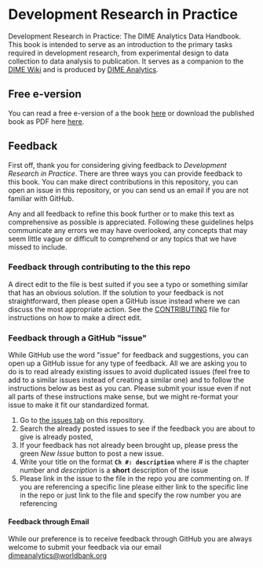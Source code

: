 # Development Research in Practice

Development Research in Practice: The DIME Analytics Data Handbook.
This book is intended to serve as an introduction to the primary tasks
required in development research, from experimental design
to data collection to data analysis to publication.
It serves as a companion to the [DIME Wiki](https://dimewiki.worldbank.org)
and is produced by [DIME Analytics](https://www.worldbank.org/en/research/dime/data-and-analytics).

## Free e-version

You can read a free e-version of a the book [here](https://worldbank.github.io/dime-data-handbook) or download the published book as PDF here [here](https://hdl.handle.net/10986/35594).

## Feedback

First off, thank you for considering giving feedback to *Development Research in Practice*.
There are three ways you can provide feedback to this book.
You can make direct contributions in this repository,
you can open an issue in this repository,
or you can send us an email if you are not familiar with GitHub.

Any and all feedback to refine this book further or
to make this text as comprehensive as possible is appreciated.
Following these guidelines helps communicate any errors we may have overlooked,
any concepts that may seem little vague
or difficult to comprehend or any topics that we have missed to include.

### Feedback through contributing to the this repo

A direct edit to the file is best suited if you see a typo
or something similar that has an obvious solution.
If the solution to your feedback is not straightforward,
then please open a GitHub issue instead where we can discuss the most appropriate action.
See the [CONTRIBUTING](https://github.com/worldbank/dime-data-handbook/blob/bookdown-contribution/CONTRIBUTING.md)
file for instructions on how to make a direct edit.

### Feedback through a GitHub "issue"

While GitHub use the word "issue" for feedback and suggestions,
you can open up a GitHub issue for any type of feedback.
All we are asking you to do is to read already existing issues
to avoid duplicated issues
(feel free to add to a similar issues instead of creating a similar one)
and to follow the instructions below as best as you can.
Please submit your issue even if not all parts of these instructions make sense,
but we might re-format your issue to make it fit our standardized format.

1. Go to [the issues tab](https://github.com/worldbank/dime-data-handbook/issues) on this repository.
1. Search the already posted issues to see if the feedback you are about to give is already posted,
1. If your feedback has not already been brought up,
please press the green *New Issue* button to post a new issue.
1. Write your title on the format **`Ch #: description`**
where _#_ is the chapter number and
_description_ is a **short** description of the issue
1. Please link in the issue to the file in the repo you are commenting on.
If you are referencing a specific line please either link to the specific line in the repo
or just link to the file and specify the row number you are referencing

#### Feedback through Email
While our preference is to receive feedback through GitHub
you are always welcome to submit your feedback via our
email [dimeanalytics@worldbank.org](mailto:dimeanalytics@worldbank.org)
